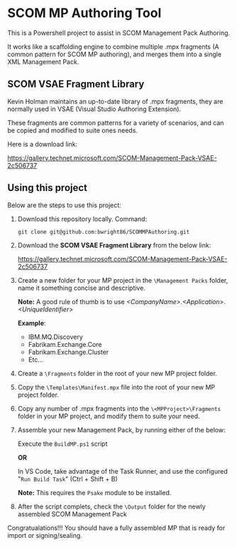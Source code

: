 # SCOM MP Authoring Tool
This is a Powershell project to assist in SCOM Management Pack Authoring.

It works like a scaffolding engine to combine multiple .mpx fragments (A common pattern for SCOM MP authoring), and merges them into a single XML Management Pack.

## SCOM VSAE Fragment Library

Kevin Holman maintains an up-to-date library of .mpx fragments, they are normally used in VSAE (Visual Studio Authoring Extension).

These fragments are common patterns for a variety of scenarios, and can be copied and modified to suite ones needs.

Here is a download link:

https://gallery.technet.microsoft.com/SCOM-Management-Pack-VSAE-2c506737

## Using this project

Below are the steps to use this project:

1. Download this repository locally. Command:

    ```git clone git@github.com:bwright86/SCOMMPAuthoring.git```

2. Download the **SCOM VSAE Fragment Library** from the below link:

    https://gallery.technet.microsoft.com/SCOM-Management-Pack-VSAE-2c506737

3. Create a new folder for your MP project in the ```\Management Packs``` folder, name it something concise and descriptive.

    **Note:** A good rule of thumb is to use *\<CompanyName\>*.*\<Application\>*.*\<UniqueIdentifier\>*

    **Example**:

    - IBM.MQ.Discovery
    - Fabrikam.Exchange.Core
    - Fabrikam.Exchange.Cluster
    - Etc...

4. Create a ```\Fragments``` folder in the root of your new MP project folder.

5. Copy the ```\Templates\Manifest.mpx``` file into the root of your new MP project folder.

6. Copy any number of .mpx fragments into the ```\<MPProject>\Fragments``` folder in your MP project, and modify them to suite your need.

7. Assemble your new Management Pack, by running either of the below:

    Execute the ```BuildMP.ps1``` script

    **OR**

    In VS Code, take advantage of the Task Runner, and use the configured "```Run Build Task```" (Ctrl + Shift + B)

    **Note:** This requires the ```Psake``` module to be installed.

8. After the script complets, check the ```\Output``` folder for the newly assembled SCOM Management Pack

Congratualations!!! You should have a fully assembled MP that is ready for import or signing/sealing.

